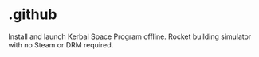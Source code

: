 # .github
Install and launch Kerbal Space Program offline. Rocket building simulator with no Steam or DRM required.
